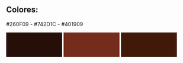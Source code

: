## Colores:

#260F09 - #742D1C - #401909

<img src="/public/colors/260f09.png" width="30%" height="auto" alt="#260f09" display="inline"> <img src="/public/colors/742d1c.png" width="30%" height="auto" alt="#742D1C" display="inline"> <img src="/public/colors/401909.png" width="30%" height="auto" alt="#401909" display="inline">
